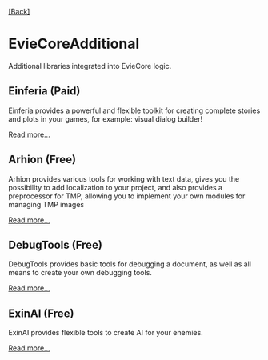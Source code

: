 [[Back]](./main.md)

# EvieCoreAdditional

Additional libraries integrated into EvieCore logic. 

## Einferia (Paid)

Einferia provides a powerful and flexible toolkit for creating complete stories and plots in your games, for example: visual dialog builder!

[Read more...](./Einferia/main.md)

## Arhion (Free)

Arhion provides various tools for working with text data, gives you the possibility to add localization to your project, and also provides a preprocessor for TMP, allowing you to implement your own modules for managing TMP images

[Read more...](./Arhion/main.md)

## DebugTools (Free)

DebugTools provides basic tools for debugging a document, as well as all means to create your own debugging tools.

[Read more...](./DebugTools/main.md)

## ExinAI (Free)

ExinAI provides flexible tools to create AI for your enemies.

[Read more...](./ExinAI/main.md)